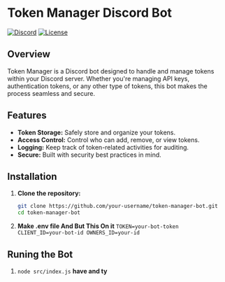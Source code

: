 # Token Manager Discord Bot

[![Discord](https://img.shields.io/discord/your-discord-server-id)]([https://discord.gg/your-invite-link](https://discord.gg/CHjtGrcR2R))
[![License](https://img.shields.io/badge/license-MIT-blue.svg)](https://opensource.org/licenses/MIT)

## Overview

Token Manager is a Discord bot designed to handle and manage tokens within your Discord server. Whether you're managing API keys, authentication tokens, or any other type of tokens, this bot makes the process seamless and secure.

## Features

- **Token Storage:** Safely store and organize your tokens.
- **Access Control:** Control who can add, remove, or view tokens.
- **Logging:** Keep track of token-related activities for auditing.
- **Secure:** Built with security best practices in mind.

## Installation

1. **Clone the repository:**

   ```bash
   git clone https://github.com/your-username/token-manager-bot.git
   cd token-manager-bot
2. **Make .env file And But This On it**
`
TOKEN=your-bot-token
CLIENT_ID=your-bot-id
OWNERS_ID=your-id `


## Runing the Bot


1. `node src/index.js`
**have and ty**


